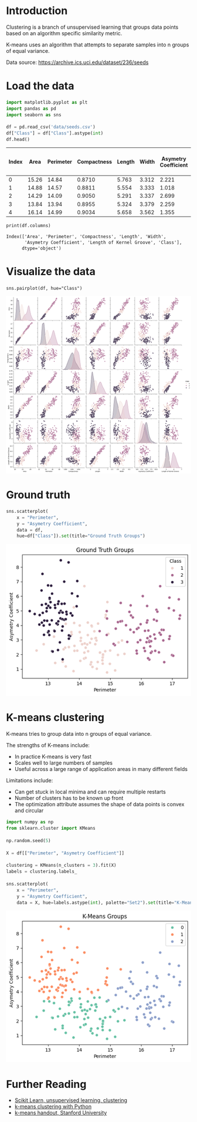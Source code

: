 # Introduction

Clustering is a branch of unsupervised learning that groups data points based on an algorithm specific similarity metric.

K-means uses an algorithm that attempts to separate samples into n groups of equal variance.

Data source: https://archive.ics.uci.edu/dataset/236/seeds

# Load the data

```python
import matplotlib.pyplot as plt
import pandas as pd
import seaborn as sns
 
df = pd.read_csv('data/seeds.csv')
df["Class"] = df["Class"].astype(int)
df.head()
```

| Index | Area | Perimeter | Compactness | Length | Width | Asymetry Coefficient | Length of Kernel Groove | Class |
| ----- | ---- | --------- | ----------- | ------ | ----- | -------------------- | ----------------------- | ----- |
| 0 | 15.26 | 14.84 | 0.8710 | 5.763 | 3.312 | 2.221 | 5.220 | 1 |
| 1 | 14.88 | 14.57 | 0.8811 | 5.554 | 3.333 | 1.018 | 4.956 | 1 |
| 2 | 14.29 | 14.09 | 0.9050 | 5.291 | 3.337 | 2.699 | 4.825 | 1 |
| 3 | 13.84 | 13.94 | 0.8955 | 5.324 | 3.379 | 2.259 | 4.805 | 1 |
| 4	| 16.14 | 14.99 | 0.9034 | 5.658 | 3.562 | 1.355 | 5.175 | 1 |

`print(df.columns)`

```text
Index(['Area', 'Perimeter', 'Compactness', 'Length', 'Width',
       'Asymetry Coefficient', 'Length of Kernel Groove', 'Class'],
      dtype='object')
```

# Visualize the data

`sns.pairplot(df, hue="Class")`

![Seeds all plots](/images/kmeans/seeds-all-plots.png?raw=true "Seeds all plots")

# Ground truth

```python
sns.scatterplot(
    x = "Perimeter", 
    y = "Asymetry Coefficient", 
    data = df, 
    hue=df["Class"]).set(title="Ground Truth Groups")
```

![Ground truth for seeds](/images/kmeans/seeds-ground-truth.png?raw=true "Ground truth for seeds")

# K-means clustering

K-means tries to group data into n groups of equal variance.

The strengths of K-means include:

- In practice K-means is very fast
- Scales well to large numbers of samples
- Useful across a large range of application areas in many different fields

Limitations include:

- Can get stuck in local minima and can require multiple restarts
- Number of clusters has to be known up front
- The optimization attribute assumes the shape of data points is convex and circular

```python
import numpy as np
from sklearn.cluster import KMeans

np.random.seed(5)

X = df[["Perimeter", "Asymetry Coefficient"]]

clustering = KMeans(n_clusters = 3).fit(X)
labels = clustering.labels_

sns.scatterplot(
    x = "Perimeter", 
    y = "Asymetry Coefficient", 
    data = X, hue=labels.astype(int), palette="Set2").set(title="K-Means Groups")
```

![K-means clustering for seeds](/images/kmeans/seeds-kmeans.png?raw=true "K-means clustering for seeds")

# Further Reading

- [Scikit Learn, unsupervised learning, clustering](https://scikit-learn.org/stable/modules/clustering.html)
- [k-means clustering with Python](https://www.datacamp.com/tutorial/k-means-clustering-python)
- [k-means handout, Stanford University](https://stanford.edu/~cpiech/cs221/handouts/kmeans.html)